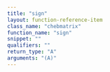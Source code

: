 ```yaml
---
title: "sign"
layout: function-reference-item
class_name: "chebmatrix"
function_name: "sign"
snippet: ""
qualifiers: ""
return_type: "A"
arguments: "(A)"
---
```


<pre class="help-text"></pre>